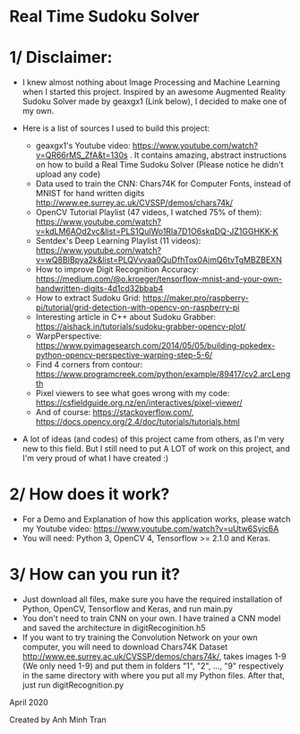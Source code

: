 # Real Time Sudoku Solver

# 1/ Disclaimer:

- I knew almost nothing about Image Processing and Machine Learning when I started this project. Inspired by an awesome Augmented Reality Sudoku Solver made by geaxgx1 (Link below), I decided to make one of my own. 
 
- Here is a list of sources I used to build this project:
    + geaxgx1's Youtube video: https://www.youtube.com/watch?v=QR66rMS_ZfA&t=130s . It contains amazing, abstract instructions on how to build a Real Time Sudoku Solver (Please notice he didn't upload any code)
    + Data used to train the CNN: Chars74K for Computer Fonts, instead of MNIST for hand written digits http://www.ee.surrey.ac.uk/CVSSP/demos/chars74k/
    + OpenCV Tutorial Playlist (47 videos, I watched 75% of them): https://www.youtube.com/watch?v=kdLM6AOd2vc&list=PLS1QulWo1RIa7D1O6skqDQ-JZ1GGHKK-K
    + Sentdex's Deep Learning Playlist (11 videos): https://www.youtube.com/watch?v=wQ8BIBpya2k&list=PLQVvvaa0QuDfhTox0AjmQ6tvTgMBZBEXN
    + How to improve Digit Recognition Accuracy: https://medium.com/@o.kroeger/tensorflow-mnist-and-your-own-handwritten-digits-4d1cd32bbab4
    + How to extract Sudoku Grid: https://maker.pro/raspberry-pi/tutorial/grid-detection-with-opencv-on-raspberry-pi
    + Interesting article in C++ about Sudoku Grabber: https://aishack.in/tutorials/sudoku-grabber-opencv-plot/
    + WarpPerspective: https://www.pyimagesearch.com/2014/05/05/building-pokedex-python-opencv-perspective-warping-step-5-6/
    + Find 4 corners from contour: https://www.programcreek.com/python/example/89417/cv2.arcLength
    + Pixel viewers to see what goes wrong with my code: https://csfieldguide.org.nz/en/interactives/pixel-viewer/
    + And of course: https://stackoverflow.com/, https://docs.opencv.org/2.4/doc/tutorials/tutorials.html
- A lot of ideas (and codes) of this project came from others, as I'm very new to this field. But I still need to put A LOT of work on this project, and I'm very proud of what I have created :)
# 2/ How does it work?

- For a Demo and Explanation of how this application works, please watch my Youtube video: https://www.youtube.com/watch?v=uUtw6Syic6A
- You will need: Python 3, OpenCV 4, Tensorflow >= 2.1.0 and Keras.

# 3/ How can you run it?

- Just download all files, make sure you have the required installation of Python, OpenCV, Tensorflow and Keras, and run main.py
- You don't need to train CNN on your own. I have trained a CNN model and saved the architecture in digitRecoginition.h5
- If you want to try training the Convolution Network on your own computer, you will need to download Chars74K Dataset http://www.ee.surrey.ac.uk/CVSSP/demos/chars74k/, takes images 1-9 (We only need 1-9) and put them in folders "1", "2", ..., "9" respectively in the same directory with where you put all my Python files. After that, just run digitRecognition.py

April 2020

Created by Anh Minh Tran
